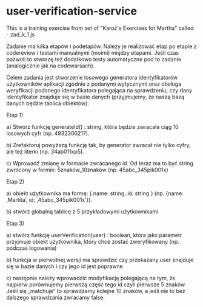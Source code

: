 # user-verification-service
This is a training exercise from set of "Karoż's Exercises for Martha" called - zad_k_1.js


Zadanie ma kilka etapów i podetapów. Należy je realizować etap po etapie z codereview i testami manualnymi (moimi) między etapami. Jeśli czas pozwoli to stworzę też dodatkowo testy automatyczne pod to zadanie (analogicznie jak na codewarsach).

Celem zadania jest stworzenie losowego generatora identyfikatorów użytkowników aplikacji zgodnie z podanymi wytycznymi oraz obsługa weryfikacji podanego identyfikatora polegająca na sprawdzeniu, czy dany identyfikator znajduje się w bazie danych (przyjmujemy, że naszą bazą danych będzie tablica obiektów).



Etap 1)

a) Stwórz funkcję generateId() : string, która będzie zwracała ciąg 10 losowych cyfr (np. 4932300217).

b) Zrefaktoruj powyższą funkcję tak, by generator zwracał nie tylko cyfry, ale też literki (np. 34ab011xp5).

c) Wprowadź zmianę w formacie zwracanego id. Od teraz ma to być string zwrócony w formie: 5znaków_10znaków (np. 45abc_345pik001x)



Etap 2)

a) obiekt użytkownika ma formę: {.name: string, id: string } (np. {name: ‚Martita’, id: ‚45abc_345pik001x’}).

b) stwórz globalną tablicę z 5 przykładowymi użytkownikami



Etap 3)

a) stwórz funkcję userVerification(user) : boolean, która jako parametr przyjmuje obiekt użytkownika, który chce zostać zweryfikowany (np. podczas logowania)

b) funkcja w pierwotnej wersji ma sprawdzić czy przekazany user znajduje się w bazie danych i czy jego id jest poprawne

c) następnie należy wprowadzić modyfikację polegającą na tym, że najpierw porównujemy pierwszą część tego id czyli pierwsze 5 znaków. Jeśli się „matchuje” to sprawdzamy kolejne 10 znaków, a jeśli nie to bez dalszego sprawdzania zwracamy false.
